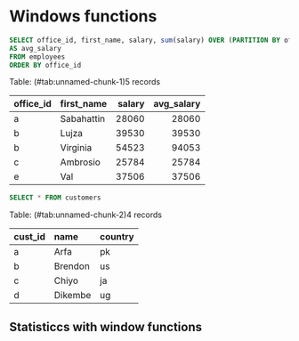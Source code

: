 
# Windows functions




```sql
SELECT office_id, first_name, salary, sum(salary) OVER (PARTITION BY office_id ORDER BY salary)
AS avg_salary
FROM employees
ORDER BY office_id
```


<div class="knitsql-table">


Table: (\#tab:unnamed-chunk-1)5 records

|office_id |first_name | salary| avg_salary|
|:---------|:----------|------:|----------:|
|a         |Sabahattin |  28060|      28060|
|b         |Lujza      |  39530|      39530|
|b         |Virginia   |  54523|      94053|
|c         |Ambrosio   |  25784|      25784|
|e         |Val        |  37506|      37506|

</div>



```sql
SELECT * FROM customers
```


<div class="knitsql-table">


Table: (\#tab:unnamed-chunk-2)4 records

|cust_id |name    |country |
|:-------|:-------|:-------|
|a       |Arfa    |pk      |
|b       |Brendon |us      |
|c       |Chiyo   |ja      |
|d       |Dikembe |ug      |

</div>




## Statisticcs with window functions  

